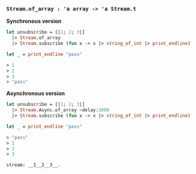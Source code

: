 ### `Stream.of_array : 'a array -> 'a Stream.t`

__Synchronous version__

```ocaml
let unsubscribe = [|1; 2; 3|]
  |> Stream.of_array
  |> Stream.subscribe (fun x -> x |> string_of_int |> print_endline)

let _ = print_endline "pass"

> 1
> 2
> 3
> "pass"
```

__Asynchronous version__

```ocaml
let unsubscribe = [|1; 2; 3|]
  |> Stream.Async.of_array ~delay:2000
  |> Stream.subscribe (fun x -> x |> string_of_int |> print_endline)

let _ = print_endline "pass"

> "pass"
> 1
> 2
> 3

stream: __1__2__3__.
```